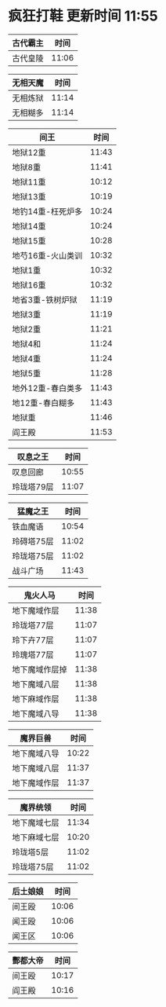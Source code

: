 # 疯狂打鞋 更新时间 11:55

| 古代霸主   | 时间    |
|--------|-------|
| 古代皇陵 | 11:06 |

| 无相天魔   | 时间    |
|--------|-------|
| 无相炼狱 | 11:14 |
| 无相糊多 | 11:14 |

| 间王   | 时间    |
|--------|-------|
| 地狱12重 | 11:43 |
| 地狱8重 | 11:41 |
| 地狱11重 | 10:12 |
| 地狱13重 | 10:19 |
| 地钓14重-枉死炉多 | 10:24 |
| 地狱14重 | 10:24 |
| 地狱15重 | 10:28 |
| 地芍16重-火山类训 | 10:32 |
| 地狱1重 | 10:32 |
| 地狱16重 | 10:32 |
| 地省3重-铁树炉狱 | 11:19 |
| 地狱3重 | 11:19 |
| 地狱2重 | 11:21 |
| 地狱4和 | 11:24 |
| 地狱4重 | 11:24 |
| 地狱5重 | 11:28 |
| 地外12重-春白类多 | 11:43 |
| 地12重-春白糊多 | 11:43 |
| 地狱重 | 11:46 |
| 阎王殿 | 11:53 |

| 叹息之王   | 时间    |
|--------|-------|
| 叹息回廊 | 10:55 |
| 玲珑塔79层 | 11:07 |

| 猛魔之王   | 时间    |
|--------|-------|
| 铁血魔语 | 10:54 |
| 玲碍塔75层 | 11:02 |
| 玲珑塔75层 | 11:02 |
| 战斗广场 | 11:43 |

| 鬼火人马   | 时间    |
|--------|-------|
| 地下魔域作层 | 11:38 |
| 玲珑塔77层 | 11:07 |
| 玲下卉77层 | 11:07 |
| 玲瑰塔77层 | 11:07 |
| 地下魔域作层掉 | 11:38 |
| 地下魔域八层 | 11:38 |
| 地下麻域作层 | 11:38 |
| 地下魔域八导 | 11:38 |

| 魔界巨兽   | 时间    |
|--------|-------|
| 地下魔域八导 | 10:22 |
| 地下魔域八层 | 11:37 |
| 地下魔域作层 | 11:37 |

| 魔界统领   | 时间    |
|--------|-------|
| 地下魔域七层 | 11:34 |
| 地下麻域七层 | 10:20 |
| 玲珑塔5层 | 11:02 |
| 玲珑塔75层 | 11:02 |

| 后土娘娘   | 时间    |
|--------|-------|
| 间王殴 | 10:06 |
| 闻王殴 | 10:06 |
| 闻王区 | 10:06 |

| 酆都大帝   | 时间    |
|--------|-------|
| 间王殴 | 10:17 |
| 阎王殿 | 10:16 |
